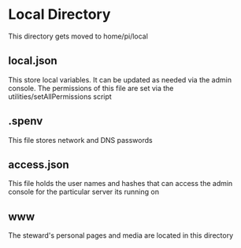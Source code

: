 # Local Directory

This directory gets moved to home/pi/local

## local.json

This store local variables. It can be updated as needed via the admin console. The permissions of this file are set via the utilities/setAllPermissions script

## .spenv

This file stores network and DNS passwords

## access.json

This file holds the user names and hashes that can access the admin console for the particular server its running on

## www

The steward's personal pages and media are located in this directory

